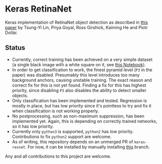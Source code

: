 # Keras RetinaNet
Keras implementation of RetinaNet object detection as described in [this paper](https://arxiv.org/abs/1708.02002) by Tsung-Yi Lin, Priya Goyal, Ross Girshick, Kaiming He and Piotr Dollár.

## Status
* Currently, correct training has been achieved on a very simple dataset (a single black image with a white square on it, see [this Notebook](https://gist.github.com/hgaiser/a2c053ce8dfdd6a829e56c4b3ede5ad3)). 
* In order to get classification to work, the finest pyramid level (`P3` in the paper) was disabled. Presumably this level introduces too many background anchors, causing unstable training. The exact reason and correct fix for this is not yet found. Finding a fix for this has highest priority, since disabling `P3` also disables the ability to detect smaller objects.
* Only classification has been implemented and tested. Regression is mostly in place, but has low priority since it's pointless to try and fix it when classification is not working properly.
* No postprocessing, such as non-maximum suppression, has been implemented yet. Again, this is depending on correctly trained networks, so it has low priority.
* Currently only `python3` is supported, `python2` has low priority. Contributions to fix `python2` support are welcome.
* As of writing, this repository depends on an unmerged PR of `keras-resnet`. For now, it can be installed by manually installing [this](https://github.com/delftrobotics-forks/keras-resnet/tree/expose-intermediate) branch.

Any and all contributions to this project are welcome.
